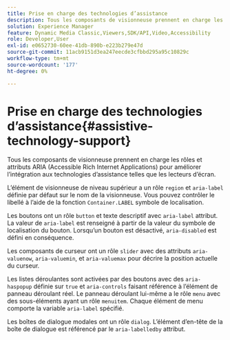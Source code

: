 ```yaml
---
title: Prise en charge des technologies d’assistance
description: Tous les composants de visionneuse prennent en charge les rôles et attributs ARIA (Accessible Rich Internet Applications) pour améliorer l’intégration aux technologies d’assistance telles que les lecteurs d’écran.
solution: Experience Manager
feature: Dynamic Media Classic,Viewers,SDK/API,Video,Accessibility
role: Developer,User
exl-id: e0652730-60ee-41db-890b-e223b279e47d
source-git-commit: 11acb9151d3ea247eecde3cfbbd295a95c10829c
workflow-type: tm+mt
source-wordcount: '177'
ht-degree: 0%

---
```


# Prise en charge des technologies d’assistance{#assistive-technology-support}

Tous les composants de visionneuse prennent en charge les rôles et attributs ARIA (Accessible Rich Internet Applications) pour améliorer l’intégration aux technologies d’assistance telles que les lecteurs d’écran.

L’élément de visionneuse de niveau supérieur a un rôle `region` et `aria-label` définie par défaut sur le nom de la visionneuse. Vous pouvez contrôler le libellé à l’aide de la fonction `Container.LABEL` symbole de localisation.

Les boutons ont un rôle `button` et texte descriptif avec `aria-label` attribut. La valeur de `aria-label` est renseigné à partir de la valeur du symbole de localisation du bouton. Lorsqu’un bouton est désactivé, `aria-disabled` est défini en conséquence.

Les composants de curseur ont un rôle `slider` avec des attributs `aria-valuenow`, `aria-valuemin`, et `aria-valuemax` pour décrire la position actuelle du curseur.

Les listes déroulantes sont activées par des boutons avec des `aria-haspopup` définie sur `true` et `aria-controls` faisant référence à l’élément de panneau déroulant réel. Le panneau déroulant lui-même a le rôle `menu` avec des sous-éléments ayant un rôle `menuitem`. Chaque élément de menu comporte la variable `aria-label` spécifié.

Les boîtes de dialogue modales ont un rôle `dialog`. L’élément d’en-tête de la boîte de dialogue est référencé par le `aria-labelledby` attribut.
